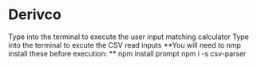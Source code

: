 # Derivco
Type <node goodMatch.js> into the terminal to execute the user input matching calculator
Type <node CSV.js> into the terminal to excute the CSV read inputs
**You will need to nmp install these before execution:          **
            npm install prompt
            npm i -s csv-parser
